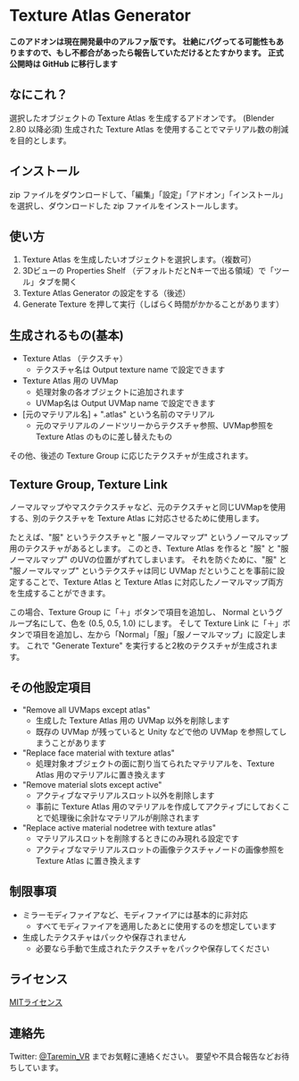 # Texture Atlas Generator

**このアドオンは現在開発最中のアルファ版です。**
**壮絶にバグってる可能性もありますので、もし不都合があったら報告していただけるとたすかります。**
**正式公開時は GitHub に移行します**

## なにこれ？

選択したオブジェクトの Texture Atlas を生成するアドオンです。 (Blender 2.80 以降必須)
生成された Texture Atlas を使用することでマテリアル数の削減を目的とします。

## インストール

zip ファイルをダウンロードして、「編集」「設定」「アドオン」「インストール」を選択し、ダウンロードした zip ファイルをインストールします。

## 使い方

1. Texture Atlas を生成したいオブジェクトを選択します。（複数可）
2. 3Dビューの Properties Shelf （デフォルトだとNキーで出る領域）で「ツール」タブを開く
3. Texture Atlas Generator の設定をする（後述）
4. Generate Texture を押して実行（しばらく時間がかかることがあります）

## 生成されるもの(基本)

- Texture Atlas （テクスチャ）
  - テクスチャ名は Output texture name で設定できます
- Texture Atlas 用の UVMap
  - 処理対象の各オブジェクトに追加されます
  - UVMap名は Output UVMap name で設定できます
- [元のマテリアル名] + ".atlas" という名前のマテリアル
  - 元のマテリアルのノードツリーからテクスチャ参照、UVMap参照を Texture Atlas のものに差し替えたもの

その他、後述の Texture Group に応じたテクスチャが生成されます。

## Texture Group, Texture Link

ノーマルマップやマスクテクスチャなど、元のテクスチャと同じUVMapを使用する、別のテクスチャを Texture Atlas に対応させるために使用します。

たとえば、"服" というテクスチャと "服ノーマルマップ" というノーマルマップ用のテクスチャがあるとします。
このとき、Texture Atlas を作ると "服" と "服ノーマルマップ" のUVの位置がずれてしまいます。
それを防ぐために、"服" と "服ノーマルマップ" というテクスチャは同じ UVMap だということを事前に設定することで、Texture Atlas と Texture Atlas に対応したノーマルマップ両方を生成することができます。

この場合、Texture Group に「＋」ボタンで項目を追加し、 Normal というグループ名にして、色を (0.5, 0.5, 1.0) にします。
そして Texture Link に「＋」ボタンで項目を追加し、左から「Normal」「服」「服ノーマルマップ」に設定します。
これで "Generate Texture" を実行すると2枚のテクスチャが生成されます。

## その他設定項目

- "Remove all UVMaps except atlas"
  - 生成した Texture Atlas 用の UVMap 以外を削除します
  - 既存の UVMap が残っていると Unity などで他の UVMap を参照してしまうことがあります
- "Replace face material with texture atlas"
  - 処理対象オブジェクトの面に割り当てられたマテリアルを、Texture Atlas 用のマテリアルに置き換えます
- "Remove material slots except active"
  - アクティブなマテリアルスロット以外を削除します
  - 事前に Texture Atlas 用のマテリアルを作成してアクティブにしておくことで処理後に余計なマテリアルが削除されます
- "Replace active material nodetree with texture atlas"
  - マテリアルスロットを削除するときにのみ現れる設定です
  - アクティブなマテリアルスロットの画像テクスチャノードの画像参照を Texture Atlas に置き換えます

## 制限事項

- ミラーモディファイアなど、モディファイアには基本的に非対応
  - すべてモディファイアを適用したあとに使用するのを想定しています
- 生成したテクスチャはパックや保存されません
  - 必要なら手動で生成されたテクスチャをパックや保存してください

## ライセンス

[MITライセンス](./LICENSE)

## 連絡先

Twitter: [@Taremin_VR](https://twitter.com/Taremin_VR) までお気軽に連絡ください。
要望や不具合報告などお待ちしています。